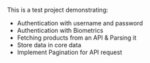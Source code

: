 This is a test project demonstrating:
- Authentication with username and password
- Authentication with Biometrics
- Fetching products from an API & Parsing it
- Store data in core data
- Implement Pagination for API request

